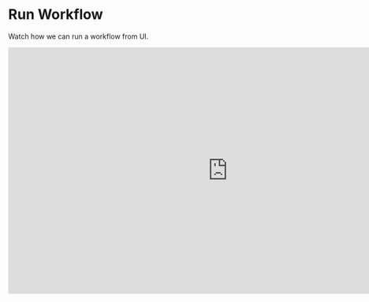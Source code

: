 # Run Workflow

Watch how we can run a workflow from UI.

<center><iframe width="890" height="500" src="https://www.youtube.com/embed/_cy9lIYJwmo?si=bExth8UNYEXnRRkd" title="YouTube video player" frameborder="0" allow="accelerometer; autoplay; clipboard-write; encrypted-media; gyroscope; picture-in-picture; web-share" allowfullscreen="allowfullscreen"
mozallowfullscreen="mozallowfullscreen"
msallowfullscreen="msallowfullscreen"
oallowfullscreen="oallowfullscreen"
webkitallowfullscreen="webkitallowfullscreen"></iframe></center>

